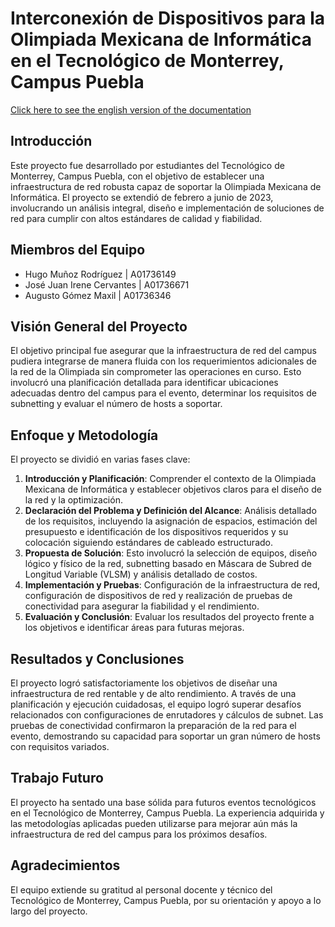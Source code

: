 # Interconexión de Dispositivos para la Olimpiada Mexicana de Informática en el Tecnológico de Monterrey, Campus Puebla
[Click here to see the english version of the documentation](README.md)

## Introducción
Este proyecto fue desarrollado por estudiantes del Tecnológico de Monterrey, Campus Puebla, con el objetivo de establecer una infraestructura de red robusta capaz de soportar la Olimpiada Mexicana de Informática. El proyecto se extendió de febrero a junio de 2023, involucrando un análisis integral, diseño e implementación de soluciones de red para cumplir con altos estándares de calidad y fiabilidad.

## Miembros del Equipo
- Hugo Muñoz Rodríguez | A01736149
- José Juan Irene Cervantes | A01736671
- Augusto Gómez Maxil | A01736346

## Visión General del Proyecto
El objetivo principal fue asegurar que la infraestructura de red del campus pudiera integrarse de manera fluida con los requerimientos adicionales de la red de la Olimpiada sin comprometer las operaciones en curso. Esto involucró una planificación detallada para identificar ubicaciones adecuadas dentro del campus para el evento, determinar los requisitos de subnetting y evaluar el número de hosts a soportar.

## Enfoque y Metodología
El proyecto se dividió en varias fases clave:
1. **Introducción y Planificación**: Comprender el contexto de la Olimpiada Mexicana de Informática y establecer objetivos claros para el diseño de la red y la optimización.
2. **Declaración del Problema y Definición del Alcance**: Análisis detallado de los requisitos, incluyendo la asignación de espacios, estimación del presupuesto e identificación de los dispositivos requeridos y su colocación siguiendo estándares de cableado estructurado.
3. **Propuesta de Solución**: Esto involucró la selección de equipos, diseño lógico y físico de la red, subnetting basado en Máscara de Subred de Longitud Variable (VLSM) y análisis detallado de costos.
4. **Implementación y Pruebas**: Configuración de la infraestructura de red, configuración de dispositivos de red y realización de pruebas de conectividad para asegurar la fiabilidad y el rendimiento.
5. **Evaluación y Conclusión**: Evaluar los resultados del proyecto frente a los objetivos e identificar áreas para futuras mejoras.

## Resultados y Conclusiones
El proyecto logró satisfactoriamente los objetivos de diseñar una infraestructura de red rentable y de alto rendimiento. A través de una planificación y ejecución cuidadosas, el equipo logró superar desafíos relacionados con configuraciones de enrutadores y cálculos de subnet. Las pruebas de conectividad confirmaron la preparación de la red para el evento, demostrando su capacidad para soportar un gran número de hosts con requisitos variados.

## Trabajo Futuro
El proyecto ha sentado una base sólida para futuros eventos tecnológicos en el Tecnológico de Monterrey, Campus Puebla. La experiencia adquirida y las metodologías aplicadas pueden utilizarse para mejorar aún más la infraestructura de red del campus para los próximos desafíos.

## Agradecimientos
El equipo extiende su gratitud al personal docente y técnico del Tecnológico de Monterrey, Campus Puebla, por su orientación y apoyo a lo largo del proyecto.
